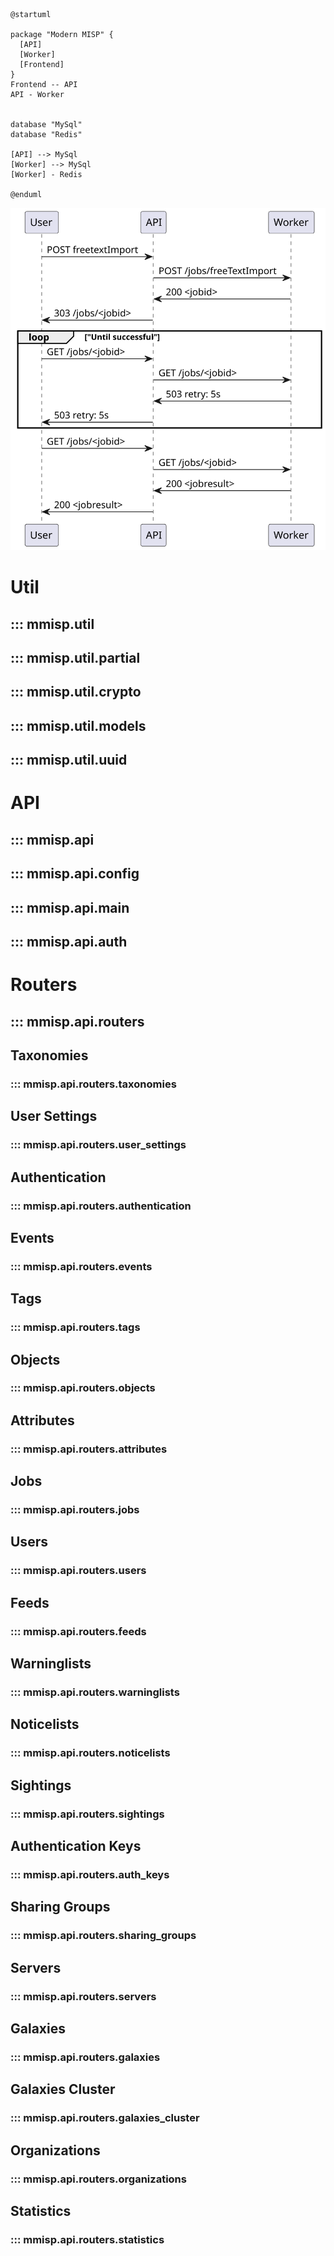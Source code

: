 
```puml
@startuml

package "Modern MISP" {
  [API]
  [Worker]
  [Frontend]
}
Frontend -- API
API - Worker


database "MySql"
database "Redis"

[API] --> MySql
[Worker] --> MySql
[Worker] - Redis

@enduml
```

![api-worker-integration](diagrams/api-worker-integration.svg)


# Util
## ::: mmisp.util
## ::: mmisp.util.partial
## ::: mmisp.util.crypto
## ::: mmisp.util.models
## ::: mmisp.util.uuid
# API
## ::: mmisp.api
## ::: mmisp.api.config
## ::: mmisp.api.main
## ::: mmisp.api.auth
# Routers
## ::: mmisp.api.routers
## Taxonomies
### ::: mmisp.api.routers.taxonomies
## User Settings
### ::: mmisp.api.routers.user_settings
## Authentication
### ::: mmisp.api.routers.authentication
## Events 
### ::: mmisp.api.routers.events
## Tags
### ::: mmisp.api.routers.tags
## Objects
### ::: mmisp.api.routers.objects
## Attributes
### ::: mmisp.api.routers.attributes
## Jobs
### ::: mmisp.api.routers.jobs
## Users
### ::: mmisp.api.routers.users
## Feeds
### ::: mmisp.api.routers.feeds
## Warninglists
### ::: mmisp.api.routers.warninglists
## Noticelists
### ::: mmisp.api.routers.noticelists
## Sightings
### ::: mmisp.api.routers.sightings
## Authentication Keys
### ::: mmisp.api.routers.auth_keys
## Sharing Groups
### ::: mmisp.api.routers.sharing_groups
## Servers
### ::: mmisp.api.routers.servers
## Galaxies
### ::: mmisp.api.routers.galaxies
## Galaxies Cluster 
### ::: mmisp.api.routers.galaxies_cluster
## Organizations
### ::: mmisp.api.routers.organizations
## Statistics
### ::: mmisp.api.routers.statistics
